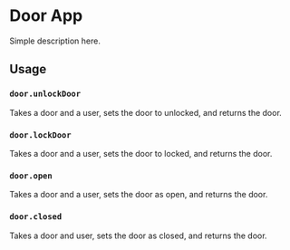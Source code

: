 # Door App

Simple description here.

## Usage

### `door.unlockDoor`

Takes a door and a user, sets the door to unlocked, and returns the door.

### `door.lockDoor`

Takes a door and a user, sets the door to locked, and returns the door.

### `door.open`

Takes a door and a user, sets the door as open, and returns the door.

### `door.closed`

Takes a door and user, sets the door as closed, and returns the door.
